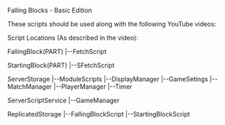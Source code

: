 Falling Blocks - Basic Edition

These scripts should be used along with the following YouTube videos:


Script Locations (As described in the video):

FallingBlock(PART)
|--FetchScript

StartingBlock(PART)
|--SFetchScript

ServerStorage
|--ModuleScripts
    |--DisplayManager
    |--GameSetings
    |--MatchManager
    |--PlayerManager
    |--Timer

ServerScriptService
|--GameManager

ReplicatedStorage
|--FallingBlockScript
|--StartingBlockScript
